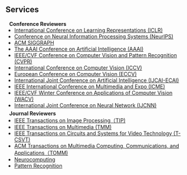 ## Services

<!-- <h4 style="margin:0 10px 0;">Organization Committee</h4>

<ul style="margin:0 0 5px;">
  <li>Website Chair, <a href="https://bmvc2023.org/people/organisers/"><autocolor>The British Machine Vision Conference (BMVC)</autocolor></a> <a href="https://bmvc2022.org/people/organisers/"><autocolor>2022</autocolor></a>-<a href="https://bmvc2023.org/people/organisers/"><autocolor>2023</autocolor></a></li>
  <li>Website Master, <a href="https://www.acmmmasia.org/2020/committee.html"><autocolor>ACM International Conference on Multimedia in Asia (MM Asia) 2020</autocolor></a></li>
</ul>

<h4 style="margin:0 10px 0;">Area Chair</h4>

<ul style="margin:0 0 5px;">
  <li><a href="https://aistats.org/aistats2023/"><autocolor>International Conference on Artificial Intelligence and Statistics (AISTATS) 2023</autocolor></a></li>
  <li><a href="https://www.auai.org/uai2023/"><autocolor>The Conference on Uncertainty in Artificial Intelligence (UAI) 2023</autocolor></a></li>
</ul>

<h4 style="margin:0 10px 0;">Senior Program Committee</h4>

<ul style="margin:0 0 5px;">
  <li><a href="https://ijcai-21.org/"><autocolor>International Joint Conference on Artificial Intelligence (IJCAI) 2021</autocolor></a></li>
</ul> -->

<h4 style="margin:0 10px 0;">Conference Reviewers</h4>

<ul style="margin:0 0 5px;">
  <li><a href="https://neurips.cc/Conferences/2022"><autocolor>International Conference on Learning Representations (ICLR) </autocolor></a></li>
  <li><a href="https://icml.cc/Conferences/2022"><autocolor>Conference on Neural Information Processing Systems (NeurIPS) </autocolor></a></li>
  <li><a href="https://www.siggraph.org/"><autocolor>ACM SIGGRAPH </autocolor></a></li>
  <li><a href="https://iclr.cc/Conferences/2023"><autocolor>The AAAI Conference on Artificial Intelligence (AAAI) </autocolor></a></li>
  <li><a href="https://aaai.org/Conferences/AAAI-23/"><autocolor>IEEE/CVF Conference on Computer Vision and Pattern Recognition (CVPR) </autocolor></a></li>
  <li><a href="https://ijcai-23.org/"><autocolor>International Conference on Computer Vision (ICCV) </autocolor></a></li>
  <li><a href="https://2022.acmmm.org/"><autocolor>European Conference on Computer Vision (ECCV) </autocolor></a></li>
  <li><a href="https://2022.acmmm.org/"><autocolor>International Joint Conference on Artificial Intelligence (IJCAI-ECAI) </autocolor></a></li>
  <li><a href="https://2022.acmmm.org/"><autocolor>IEEE International Conference on Multimedia and Expo (ICME) </autocolor></a></li>
  <li><a href="https://wacv2023.thecvf.com/"><autocolor>IEEE/CVF Winter Conference on Applications of Computer Vision (WACV) </autocolor></a></li>
  <li><a href="https://2022.acmmm.org/"><autocolor>International Joint Conference on Neural Network (IJCNN) </autocolor></a></li>
  <!--
  <li><a href="https://mmasia2021.uqcloud.net/"><autocolor>ACM MM Asia 2020-2021</autocolor></a></li>
  <li><a href="http://www.acml-conf.org/2021/"><autocolor>ACML 2021</autocolor></a></li>
  -->
</ul>

<h4 style="margin:0 10px 0;">Journal Reviewers</h4>

<ul style="margin:0 0 20px;">
  <li><a href="https://ieeexplore.ieee.org/xpl/RecentIssue.jsp?punumber=83"><autocolor>IEEE Transactions on Image Processing（TIP)</autocolor></a></li>
  <li><a href="https://ieeexplore.ieee.org/xpl/aboutJournal.jsp?punumber=6046"><autocolor>IEEE Transactions on Multimedia (TMM)</autocolor></a></li>
  <li><a href="https://ieeexplore.ieee.org/xpl/RecentIssue.jsp?punumber=76"><autocolor>IEEE Transactions on Circuits and Systems for Video Technology (T-CSVT)</autocolor></a></li>
  <li><a href="https://dl.acm.org/journal/tomm"><autocolor>ACM Transactions on Multimedia Computing, Communications, and Applications（TOMM)</autocolor></a></li>
  <li><a href="https://www.computer.org/csdl/journal/tp"><autocolor>Neurocomputing</autocolor></a></li>
  <li><a href="https://www.springer.com/journal/11263"><autocolor>Pattern Recognition</autocolor></a></li>

  <!--
  <li><a href="https://www.journals.elsevier.com/neural-networks"><autocolor>Neural Networks</autocolor></a></li>
  <li><a href="https://www.springer.com/journal/10994"><autocolor>Machine Learning</autocolor></a></li>
  <li><a href="https://www.journals.elsevier.com/information-processing-and-management"><autocolor>Information Processing and Management</autocolor></a></li>
  <li><a href="https://www.springer.com/journal/11063"><autocolor>Neural Processing Letters</autocolor></a></li>
  <li><a href="https://link.springer.com/journal/11042"><autocolor>Multimedia Tools and Applications</autocolor></a></li>
  <li><a href="https://ieeeaccess.ieee.org/"><autocolor>IEEE Access</autocolor></a></li>
  <li><a href="http://cjc.ict.ac.cn/"><autocolor>Chinese Journal of Computers</autocolor></a></li>
  -->
</ul>
